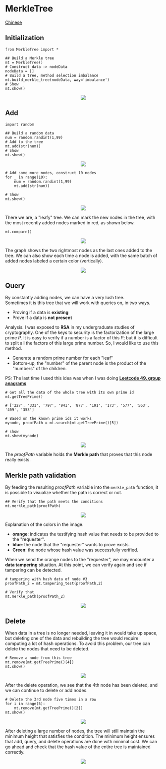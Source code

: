 # MerkleTree
[Chinese](../README.md)

## Initialization

```
from MerkleTree import *

## Build a Merkle tree
mt = MerkleTree()
# Construct data -> nodeData
nodeData = []
# Build a tree, method selection imbalance
mt.build_merkle_tree(nodeData, way='imbalance')
# Show
mt.show()
```
<div align=center>
<img src="../images/init.svg"/>
</div>

## Add
```
import random

## Build a random data
num = random.randint(1,99)
# Add to the tree
mt.add(str(num))
# Show
mt.show()
```
<div align=center>
<img src="../images/add.svg"/>
</div>

```
# Add some more nodes, construct 10 nodes
for _ in range(10):
    num = random.randint(1,99)
    mt.add(str(num))

# Show
mt.show()
```
<div align=center>
<img src="../images/add2.svg"/>
</div>

There we are, a "leafy" tree. We can mark the new nodes in the tree, with the most recently added nodes marked in red, as shown below.

```
mt.compare()
```
<div align=center>
<img src="../images/compare.svg"/>
</div>

The graph shows the two rightmost nodes as the last ones added to the tree. We can also show each time a node is added, with the same batch of added nodes labeled a certain color (vertically).

<div align=center>
<img src="../images/compare2.svg"/>
</div>

## Query

By constantly adding nodes, we can have a very lush tree.    
Sometimes it is this tree that we will work with queries on, in two ways.
- Proving if a data is **existing**
- Prove if a data is **not present**

Analysis.
I was exposed to **RSA** in my undergraduate studies of cryptography. One of the keys to security is the factorization of the large prime $P$. It is easy to verify if a number is a factor of this $P$; but it is difficult to split all the factors of this large prime number. So, I would like to use this method.
- Generate a random prime number for each "leaf"
- Bottom-up, the "number" of the parent node is the product of the "numbers" of the children.

PS: The last time I used this idea was when I was doing [**Leetcode 49. group anagrams**](https://leetcode.com/problems/group-anagrams/)

```
# Get all the data of the whole tree with its own prime id
mt.getTreePrime()

# ['227', '331', '797', '941', '877', '191', '173', '577', '563', '409', '353']

# Based on the known prime ids it works
mynode, proofPath = mt.search(mt.getTreePrime()[5])

# show
mt.show(mynode)
```
<div align=center>
<img src="../images/search.svg"/>
</div>

The *proofPath* variable holds the **Merkle path** that proves that this node really exists.

## Merkle path validation

By feeding the resulting *proofPath* variable into the `merkle_path` function, it is possible to visualize whether the path is correct or not.
```
## Verify that the path meets the conditions
mt.merkle_path(proofPath)
```
<div align=center>
<img src="../images/merklePath.svg"/>
</div>

Explanation of the colors in the image.
- **orange**: indicates the testifying hash value that needs to be provided to the "requester".
- **blue**: the node that the "requester" wants to prove exists.
- **Green**: the node whose hash value was successfully verified.

When we send the orange nodes to the "requester", we may encounter a **data tampering** situation. At this point, we can verify again and see if tampering can be detected.
```
# tampering with hash data of node #3
proofPath_2 = mt.tampering_test(proofPath,2)

# Verify that
mt.merkle_path(proofPath_2)
```
<div align=center>
<img src="../images/merklePath2.svg"/>
</div>

## Delete
When data in a tree is no longer needed, leaving it in would take up space, but deleting one of the data and rebuilding the tree would require computing a lot of hash operations. To avoid this problem, our tree can delete the nodes that need to be deleted.
```
# Remove a node from this tree
mt.remove(mt.getTreePrime()[4])
mt.show()
```
<div align=center>
<img src="../images/delete.svg"/>
</div>

After the delete operation, we see that the 4th node has been deleted, and we can continue to delete or add nodes.
```
# Delete the 3rd node five times in a row
for i in range(5):
    mt.remove(mt.getTreePrime()[2])
mt.show()
```

<div align=center>
<img src="../images/delete2.svg"/>
</div>

After deleting a large number of nodes, the tree will still maintain the minimum height that satisfies the condition. The minimum height ensures that add, query, and delete operations are done with minimal cost.
We can go ahead and check that the hash value of the entire tree is maintained correctly.

<div align=center>
<img src="../images/delete3.svg"/>
</div>
